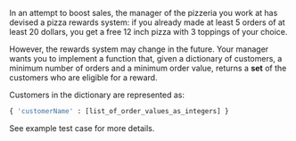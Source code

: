In an attempt to boost sales, the manager of the pizzeria you work at has devised a pizza rewards system: if you already made at least 5 orders of at least 20 dollars, you get a free 12 inch pizza with 3 toppings of your choice.

However, the rewards system may change in the future. Your manager wants you to implement a function that, given a dictionary of customers, a minimum number of orders and a minimum order value, returns a <strong>set</strong> of the customers who are eligible for a reward.

Customers in the dictionary are represented as:
```py
{ 'customerName' : [list_of_order_values_as_integers] }
```

See example test case for more details.